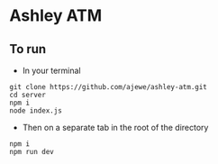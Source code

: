 # Ashley ATM

## To run

- In your terminal

```
git clone https://github.com/ajewe/ashley-atm.git
cd server
npm i
node index.js
```

- Then on a separate tab in the root of the directory

```
npm i
npm run dev
```
